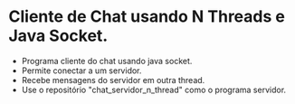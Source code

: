 # Cliente de Chat usando N Threads e Java Socket.

- Programa cliente do chat usando java socket.
- Permite conectar a um servidor.
- Recebe mensagens do servidor em outra thread.
- Use o repositório "chat_servidor_n_thread" como o programa servidor.